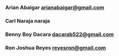  ### Arian Abaigar  arianabaigar@gmail.com
### Carl Naraja  naraja
### Benny Boy Dacara dacarab522@gmail.com
### Ron Joshua Reyes reyesron@gmail.com
